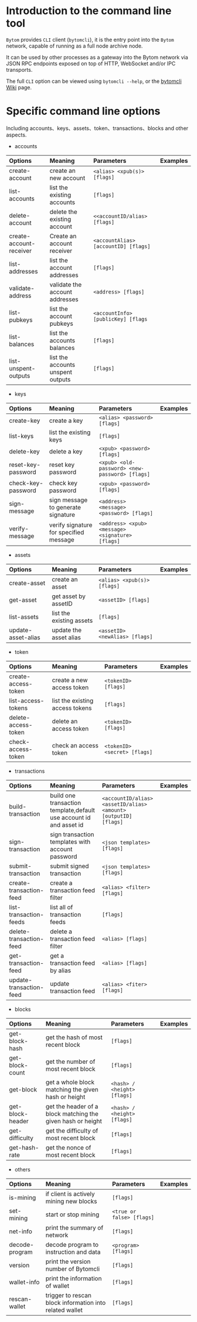 # Introduction to the command line tool 
`Bytom` provides `CLI` client (`bytomcli`), it is the entry point into the `Bytom` network, capable of running as a full node archive node. 

It can be used by other processes as a gateway into the Bytom network via JSON RPC endpoints exposed on top of HTTP, WebSocket and/or IPC transports.

The full `CLI` option can be viewed using `bytomcli --help`, or the [bytomcli Wiki](https://github.com/Bytom/bytom/wiki/Command-Line-Options) page.

# Specific command line options
Including accounts、keys、assets、token、transactions、blocks and other aspects.

- accounts

| Options | Meaning | Parameters | Examples |
| :------| :------ | :------ |:------ |
| create-account | create an new account | `<alias> <xpub(s)> [flags]` |   | 
| list-accounts | list the existing accounts | `[flags]` |  |
| delete-account | delete the existing account | `<<accountID/alias> [flags]` |  |
| create-account-receiver | Create an account receiver | `<accountAlias> [accountID] [flags]` |  |
| list-addresses | list the account addresses| `[flags]` |  |
| validate-address | validate the account addresses | `<address> [flags]` |  |
| list-pubkeys | list the account pubkeys | `<accountInfo> [publicKey] [flags` |  |
| list-balances | list the accounts balances | `[flags]` |  |
| list-unspent-outputs | list the accounts unspent outputs | `[flags]` |  |

- keys

| Options | Meaning | Parameters | Examples |
| :------| :------ | :------ |:------ |
| create-key | create a key | `<alias> <password> [flags]` |   | 
| list-keys | list the existing keys | `[flags]` |  |
| delete-key | delete a key | `<xpub> <password> [flags]` |  |
| reset-key-password | reset key password | `<xpub> <old-password> <new-password> [flags]` |  |
| check-key-password | check key password | `<xpub> <password> [flags]` |  |
| sign-message | sign message to generate signature | `<address> <message> <password> [flags]` |  |
| verify-message | verify signature for specified message | `<address> <xpub> <message> <signature> [flags]` |  |

- assets

| Options | Meaning | Parameters | Examples |
| :------| :------ | :------ |:------ |
| create-asset | create an asset | `<alias> <xpub(s)> [flags]` |   | 
| get-asset | get asset by assetID | `<assetID> [flags]` |  |
| list-assets | list the existing assets | `[flags]` |  |
| update-asset-alias | update the asset alias | `<assetID> <newAlias> [flags]` |  |

- token

| Options | Meaning | Parameters | Examples |
| :------| :------ | :------ |:------ |
| create-access-token | create a new access token | `<tokenID> [flags]` |   | 
| list-access-tokens | list the existing access tokens| `[flags]` |  |
| delete-access-token | delete an access token | `<tokenID> [flags]` |  |
| check-access-token | check an access token | `<tokenID> <secret> [flags]` |  |


- transactions

| Options | Meaning | Parameters | Examples |
| :------| :------ | :------ |:------ |
| build-transaction | build one transaction template,default use account id and asset id | `<accountID/alias> <assetID/alias> <amount>[outputID] [flags]` |   | 
| sign-transaction | sign transaction templates with account password | `<json templates> [flags]` |  |
| submit-transaction | submit signed transaction | `<json templates> [flags]` |  |
| create-transaction-feed| create a transaction feed filter | `<alias> <filter> [flags]` |   | 
| list-transaction-feeds| list all of transaction feeds | `[flags]` |   | 
| delete-transaction-feed| delete a transaction feed filter | `<alias> [flags]` |   | 
| get-transaction-feed| get a transaction feed by alias | `<alias> [flags]` |   | 
| update-transaction-feed| update transaction feed | `<alias> <fiter> [flags]` |   | 

- blocks

| Options | Meaning | Parameters | Examples |
| :------| :------ | :------ |:------ |
| get-block-hash | get the hash of most recent block | `[flags]` |   | 
| get-block-count | get the number of most recent block | `[flags]` |  |
| get-block | get a whole block matching the given hash or height | `<hash> / <height> [flags]` |  |
| get-block-header | get the header of a block matching the given hash or height | `<hash> / <height> [flags]` |  |
| get-difficulty | get the difficulty of most recent block | `[flags]` |  |
| get-hash-rate | get the nonce of most recent block | `[flags]` |  |

- others

| Options | Meaning | Parameters | Examples |
| :------| :------ | :------ |:------ |
| is-mining | if client is actively mining new blocks | `[flags]` |   | 
| set-mining | start or stop mining | `<true or false> [flags]` |  |
| net-info | print the summary of network | `[flags]` |  |
| decode-program | decode program to instruction and data | `<program> [flags]` |  |
| version | print the version number of Bytomcli | `[flags]` |  |
| wallet-info | print the information of wallet | `[flags]` |  |
| rescan-wallet | trigger to rescan block information into related wallet | `[flags]` |  |
 

